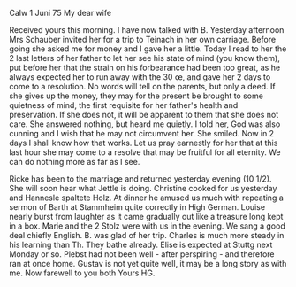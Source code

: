  Calw 1 Juni 75
My dear wife

Received yours this morning. I have now talked with B. Yesterday afternoon Mrs Schauber invited her for a trip to Teinach in her own carriage. Before going she asked me for money and I gave her a little. Today I read to her the 2 last letters of her father to let her see his state of mind (you know them), put before her that the strain on his forbearance had been too great, as he always expected her to run away with the 30 œ, and gave her 2 days to come to a resolution. No words will tell on the parents, but only a deed. If she gives up the money, they may for the present be brought to some quietness of mind, the first requisite for her father's health and preservation. If she does not, it will be apparent to them that she does not care. She answered nothing, but heard me quietly. I told her, God was also cunning and I wish that he may not circumvent her. She smiled. Now in 2 days I shall know how that works. Let us pray earnestly for her that at this last hour she may come to a resolve that may be fruitful for all eternity. We can do nothing more as far as I see.

Ricke has been to the marriage and returned yesterday evening (10 1/2). She will soon hear what Jettle is doing. Christine cooked for us yesterday and Hannesle spaltete Holz. At dinner he amused us much with repeating a sermon of Barth at Stammheim quite correctly in High German. Louise nearly burst from laughter as it came gradually out like a treasure long kept in a box. 
Marie and the 2 Stolz were with us in the evening. We sang a good deal chiefly English. B. was glad of her trip. Charles is much more steady in his learning than Th. They bathe already. Elise is expected at Stuttg next Monday or so. Plebst had not been well - after perspiring - and therefore ran at once home. Gustav is not yet quite well, it may be a long story as with me. Now farewell to you both
 Yours HG.
